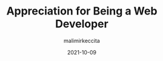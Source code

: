 ---
author: malimirkeccita
date: 2021-10-09
permalink: false
tags:
  - meta
target_url: https://www.silvestar.codes/articles/appreciation-for-being-a-web-developer/
title: Appreciation for Being a Web Developer
---